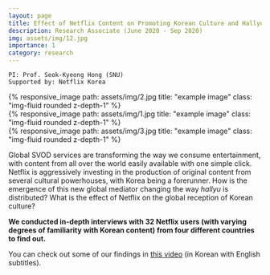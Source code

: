 ```yaml
---
layout: page
title: Effect of Netflix Content on Promoting Korean Culture and Hallyu
description: Research Associate (June 2020 - Sep 2020)
img: assets/img/12.jpg
importance: 1
category: research
---
```


```
PI: Prof. Seok-Kyeong Hong (SNU) 
Supported by: Netflix Korea
```
<div class="row">
    <div class="col-sm mt-3 mt-md-0">
        {% responsive_image path: assets/img/2.jpg title: "example image" class: "img-fluid rounded z-depth-1" %}
    </div>
    <div class="col-sm mt-3 mt-md-0">
        {% responsive_image path: assets/img/1.jpg title: "example image" class: "img-fluid rounded z-depth-1" %}
    </div>
    <div class="col-sm mt-3 mt-md-0">
        {% responsive_image path: assets/img/3.jpg title: "example image" class: "img-fluid rounded z-depth-1" %}
    </div>
</div>


Global SVOD services are transforming the way we consume entertainment, with content from all over the world easily available with one simple click. Netflix is aggressively investing in the production of original content from several cultural powerhouses, with Korea being a forerunner. How is the emergence of this new global mediator changing the way _hallyu_ is distributed? What is the effect of Netflix on the global reception of Korean culture?

**We conducted in-depth interviews with 32 Netflix users (with varying degrees of familiarity with Korean content) from four different countries to find out.**

You can check out some of our findings in [this video](https://youtu.be/-rLKsdxIoSM) (in Korean with English subtitles).
